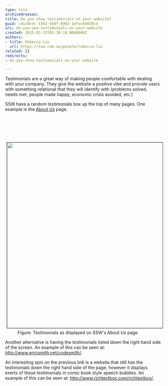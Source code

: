 ```yaml
---
type: rule
archivedreason: 
title: Do you show testimonials on your website?
guid: c41c8cec-1342-4d8f-8902-1efac6b038cd
uri: do-you-use-testimonials-on-your-website
created: 2015-02-13T01:30:19.0000000Z
authors:
- title: Rebecca Liu
  url: https://ssw.com.au/people/rebecca-liu
related: []
redirects:
- do-you-show-testimonials-on-your-website

---
```



<p>
      Testimonials are a great way of making people comfortable with dealing with your
      company. They give the website a positive vibe and provide users with something
      relational that they will identify with (problems solved, needs met, people made
      happy, economic crisis avoided, etc.)</p><p>
      SSW have a random testimonials box up the top of many pages. One example is the
      <a href="http&#58;//www.ssw.com.au/ssw/Company/AboutUs.aspx">About Us</a> page.</p>
<br><excerpt class='endintro'></excerpt><br>
<p>​</p><dl class="image"><dt><img border="1" src="http&#58;//www.ssw.com.au/ssw/Standards/Rules/Images/MarketingTestimonials.gif" alt="" style="margin&#58;5px;width&#58;600px;" /></dt><dd>Figure&#58; Testimonials as displayed on SSW's About Us page</dd></dl><p>
      Another alternative is having the testimonials listed down the right hand side of
      the screen. An example of this can be seen at&#58; <a href="http&#58;//www.ssw.com.au/ssw/Redirect/Codesmith.htm">http&#58;//www.ericjsmith.net/codesmith/</a>.
     </p><p>
      An interesting spin on the previous link is a website that still has the testimonials
      down the right hand side of the page, however it displays exerts of these testimonials
      in comic book style speech bubbles. An example of this can be seen at&#58; <a href="http&#58;//www.ssw.com.au/ssw/Redirect/RichTextBox/RichTextBox.htm">http&#58;//www.richtextbox.com/richtextbox/</a>.
     </p>


